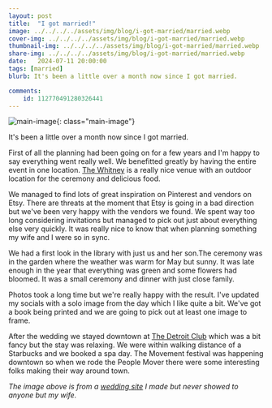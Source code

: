 ```yaml
---
layout: post
title:  "I got married!"
image: ../../../../assets/img/blog/i-got-married/married.webp
cover-img: ../../../../assets/img/blog/i-got-married/married.webp
thumbnail-img: ../../../../assets/img/blog/i-got-married/married.webp
share-img: ../../../../assets/img/blog/i-got-married/married.webp
date:   2024-07-11 20:00:00
tags: [married]
blurb: It's been a little over a month now since I got married.

comments:
    id: 112770491280326441 
---
```


![main-image]{: class="main-image"}

It's been a little over a month now since I got married.

<!--more-->

First of all the planning had been going on for a few years and I'm happy to say everything went really well. We benefitted greatly by having the entire event in one location. [The Whitney] is a really nice venue with an outdoor location for the ceremony and delicious food.

We managed to find lots of great inspiration on Pinterest and vendors on Etsy. There are threats at the moment that Etsy is going in a bad direction but we've been very happy with the vendors we found. We spent way too long considering invitations but managed to pick out just about everything else very quickly. It was really nice to know that when planning something my wife and I were so in sync.

We had a first look in the library with just us and her son.The ceremony was in the garden where the weather was warm for May but sunny. It was late enough in the year that everything was green and some flowers had bloomed. It was a small ceremony and dinner with just close family.

Photos took a long time but we're really happy with the result. I've updated my socials with a solo image from the day which I like quite a bit. We've got a book being printed and we are going to pick out at least one image to frame.

After the wedding we stayed downtown at [The Detroit Club] which was a bit fancy but the stay was relaxing. We were within walking distance of a Starbucks and we booked a spa day. The Movement festival was happening downtown so when we rode the People Mover there were some interesting folks making their way around town. 

*The image above is from a [wedding site] I made but never showed to anyone but my wife.*

[wedding site]:  https://leahandchristopherhimes.com
[main-image]: ../../../../assets/img/blog/i-got-married/married.webp "Married" 
[The Whitney]: https://www.thewhitney.com/
[The Detroit Club]: https://www.thedetroitclub.com/